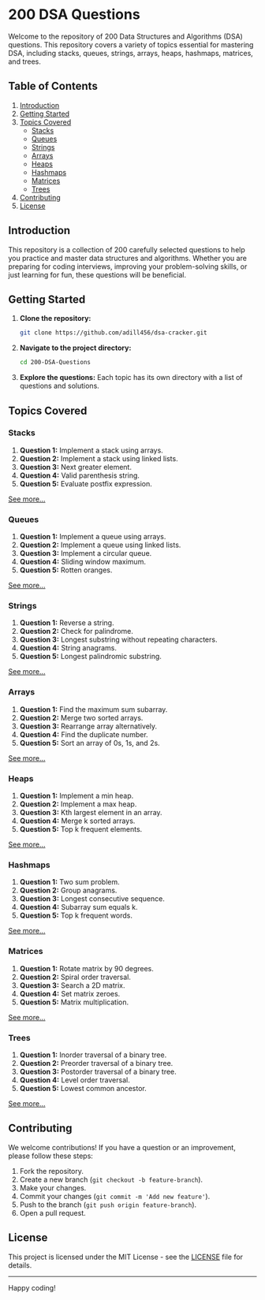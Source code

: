 # 200 DSA Questions

Welcome to the repository of 200 Data Structures and Algorithms (DSA) questions. This repository covers a variety of topics essential for mastering DSA, including stacks, queues, strings, arrays, heaps, hashmaps, matrices, and trees.

## Table of Contents

1. [Introduction](#introduction)
2. [Getting Started](#getting-started)
3. [Topics Covered](#topics-covered)
   - [Stacks](#stacks)
   - [Queues](#queues)
   - [Strings](#strings)
   - [Arrays](#arrays)
   - [Heaps](#heaps)
   - [Hashmaps](#hashmaps)
   - [Matrices](#matrices)
   - [Trees](#trees)
4. [Contributing](#contributing)
5. [License](#license)

## Introduction

This repository is a collection of 200 carefully selected questions to help you practice and master data structures and algorithms. Whether you are preparing for coding interviews, improving your problem-solving skills, or just learning for fun, these questions will be beneficial.

## Getting Started

1. **Clone the repository:**
   ```sh
   git clone https://github.com/adill456/dsa-cracker.git
   ```
2. **Navigate to the project directory:**
   ```sh
   cd 200-DSA-Questions
   ```
3. **Explore the questions:**
   Each topic has its own directory with a list of questions and solutions.

## Topics Covered

### Stacks

1. **Question 1:** Implement a stack using arrays.
2. **Question 2:** Implement a stack using linked lists.
3. **Question 3:** Next greater element.
4. **Question 4:** Valid parenthesis string.
5. **Question 5:** Evaluate postfix expression.

[See more...](stacks/README.md)

### Queues

1. **Question 1:** Implement a queue using arrays.
2. **Question 2:** Implement a queue using linked lists.
3. **Question 3:** Implement a circular queue.
4. **Question 4:** Sliding window maximum.
5. **Question 5:** Rotten oranges.

[See more...](queues/README.md)

### Strings

1. **Question 1:** Reverse a string.
2. **Question 2:** Check for palindrome.
3. **Question 3:** Longest substring without repeating characters.
4. **Question 4:** String anagrams.
5. **Question 5:** Longest palindromic substring.

[See more...](strings/README.md)

### Arrays

1. **Question 1:** Find the maximum sum subarray.
2. **Question 2:** Merge two sorted arrays.
3. **Question 3:** Rearrange array alternatively.
4. **Question 4:** Find the duplicate number.
5. **Question 5:** Sort an array of 0s, 1s, and 2s.

[See more...](arrays/README.md)

### Heaps

1. **Question 1:** Implement a min heap.
2. **Question 2:** Implement a max heap.
3. **Question 3:** Kth largest element in an array.
4. **Question 4:** Merge k sorted arrays.
5. **Question 5:** Top k frequent elements.

[See more...](heaps/README.md)

### Hashmaps

1. **Question 1:** Two sum problem.
2. **Question 2:** Group anagrams.
3. **Question 3:** Longest consecutive sequence.
4. **Question 4:** Subarray sum equals k.
5. **Question 5:** Top k frequent words.

[See more...](hashmaps/README.md)

### Matrices

1. **Question 1:** Rotate matrix by 90 degrees.
2. **Question 2:** Spiral order traversal.
3. **Question 3:** Search a 2D matrix.
4. **Question 4:** Set matrix zeroes.
5. **Question 5:** Matrix multiplication.

[See more...](matrices/README.md)

### Trees

1. **Question 1:** Inorder traversal of a binary tree.
2. **Question 2:** Preorder traversal of a binary tree.
3. **Question 3:** Postorder traversal of a binary tree.
4. **Question 4:** Level order traversal.
5. **Question 5:** Lowest common ancestor.

[See more...](trees/README.md)

## Contributing

We welcome contributions! If you have a question or an improvement, please follow these steps:

1. Fork the repository.
2. Create a new branch (`git checkout -b feature-branch`).
3. Make your changes.
4. Commit your changes (`git commit -m 'Add new feature'`).
5. Push to the branch (`git push origin feature-branch`).
6. Open a pull request.

## License

This project is licensed under the MIT License - see the [LICENSE](LICENSE) file for details.

---

Happy coding!
